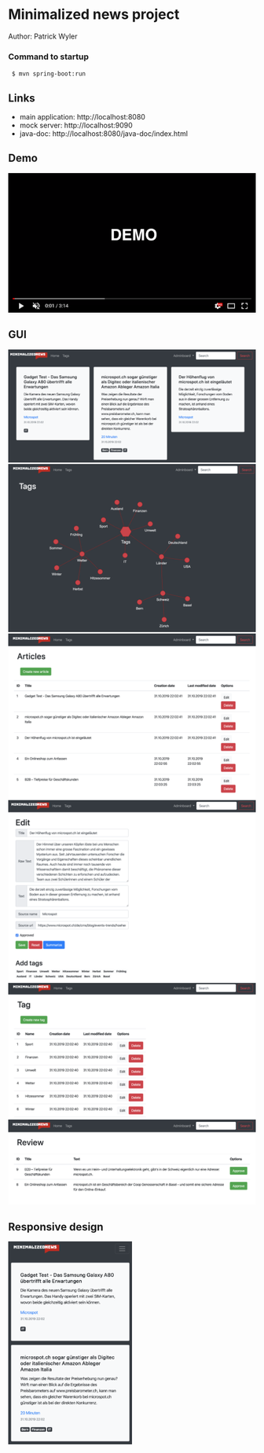 # Minimalized news project

Author: Patrick Wyler

### Command to startup

     $ mvn spring-boot:run

## Links
- main application: http://localhost:8080
- mock server: http://localhost:9090
- java-doc: http://localhost:8080/java-doc/index.html

## Demo
[![Watch the video](/demo/demo_play.png)](/demo/demo.mov)

## GUI 
![](/demo/gui-1.png)  
![](/demo/gui-2.png)  
![](/demo/gui-3.png)  
![](/demo/gui-4.png)  
![](/demo/gui-5.png)   
![](/demo/gui-6.png)  

## Responsive design
<img src="/demo/gui-0.png" width="50%">
